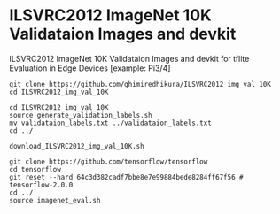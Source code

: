 # ILSVRC2012 ImageNet 10K Validataion Images and devkit

ILSVRC2012 ImageNet 10K Validataion Images and devkit for tflite Evaluation in Edge Devices [example: Pi3/4]  
  
```
git clone https://github.com/ghimiredhikura/ILSVRC2012_img_val_10K
cd ILSVRC2012_img_val_10K
```

```
cd ILSVRC2012_img_val_10K
source generate_validation_labels.sh
mv validataion_labels.txt ../validataion_labels.txt
cd ../
```

```
download_ILSVRC2012_img_val_10K.sh
```

```
git clone https://github.com/tensorflow/tensorflow
cd tensorflow
git reset --hard 64c3d382cadf7bbe8e7e99884bede8284ff67f56 # tensorflow-2.0.0
cd ../
source imagenet_eval.sh
```